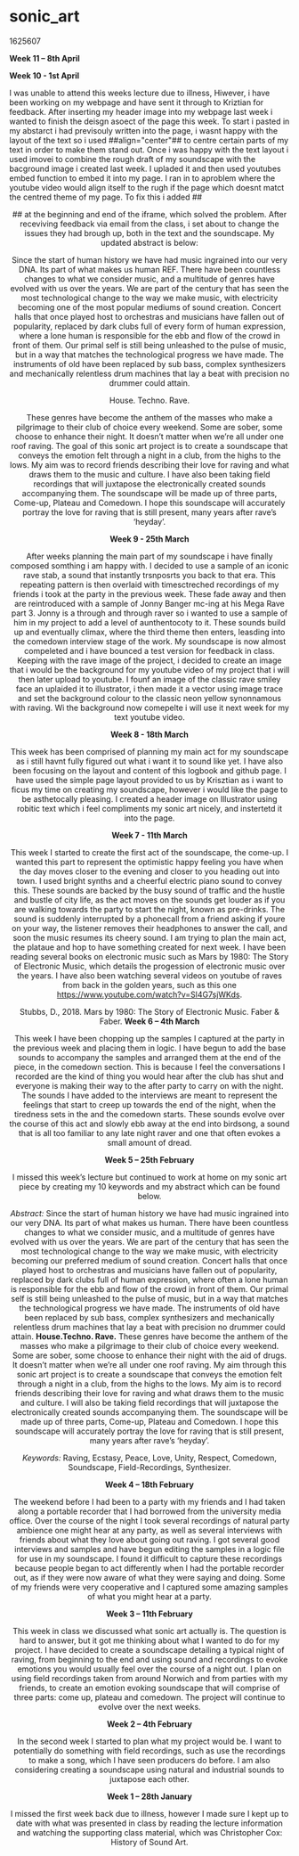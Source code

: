# sonic_art
1625607

**Week 11 – 8th April**

**Week 10 - 1st April**

I was unable to attend this weeks lecture due to illness, Hiwever, i have been working on my webpage and have sent it through to Kriztian for feedback. After inserting my header image into my webpage last week i wanted to finish the deisgn asoect of the page this week. To start i pasted in my abstarct i had previsouly written into the page, i wasnt happy with the layout of the text so i used ##align="center"## to centre certain parts of my text in order to make them stand out. Once i was happy with the text layout i used imovei to combine the rough draft of my soundscape with the bacground image i created last week. I upladed it and then used youtubes embed function to embed it into my page. I ran in to aproblem where the youtube video would align itself to the rugh if the page which doesnt matct the centred theme of my page. To fix this i added ##<center>## at the beginning and end of the iframe, which solved the problem. After receviving feedback via email from the class, i set about to change the issues they had brough up, both in the text and the soundscape. My updated abstract is below: 
  
Since the start of human history we have had music ingrained into our very DNA. Its part of what makes us human REF. There have been countless changes to what we consider music, and a multitude of genres have evolved with us over the years. We are part of the century that has seen the most technological change to the way we make music, with electricity becoming one of the most popular mediums of sound creation. Concert halls that once played host to orchestras and musicians have fallen out of popularity, replaced by dark clubs full of every form of human expression, where a lone human is responsible for the ebb and flow of the crowd in front of them. Our primal self is still being unleashed to the pulse of music, but in a way that matches the technological progress we have made. The instruments of old have been replaced by sub bass, complex synthesizers and mechanically relentless drum machines that lay a beat with precision no drummer could attain. 

House. Techno. Rave.

These genres have become the anthem of the masses who make a pilgrimage to their club of choice every weekend. Some are sober, some choose to enhance their night. It doesn’t matter when we’re all under one roof raving. The goal of this sonic art project is to create a soundscape that conveys the emotion felt through a night in a club, from the highs to the lows. My aim was to record friends describing their love for raving and what draws them to the music and culture. I have also been taking field recordings that will juxtapose the electronically created sounds accompanying them. The soundscape will be made up of three parts, Come-up, Plateau and Comedown. I hope this soundscape will accurately portray the love for raving that is still present, many years after rave’s ‘heyday’.
 
 
**Week 9 - 25th March**

After weeks planning the main part of my soundscape i have finally composed somthing  i am happy with. I decided to use a sample of an iconic rave stab, a sound that instantly trsnposrts you back to that era. This repeating pattern is then overlaid with timesctreched recordings of my friends i took at the party in the previous week. These fade away and then are reintroduced with a sample of Jonny Banger mc-ing at his Mega Rave part 3. Jonny is a through and through raver so i wanted to use a sample of him in my project to add a level of aunthentocoty to it. These sounds build up and eventually climax, where the third theme then enters, leasding into the comedown interview stage of the work. My soundscape is now almost compeleted and i have bounced a test version for feedback in class. Keeping with the rave image of the project, i decided to create an image that i would be the background for my youtube video of my project that i will then later upload to youtube. I founf an image of the classic rave smiley face an uplaided it to illustrator, i then made it a vector using image trace and set the background colour to the classic neon yellow synonnamous with raving. Wi the background now comepelte i will use it next week for my text youtube video. 

**Week 8 - 18th March**

This week has been comprised of planning my main act for my soundscape as i still havnt fully figured out what i want it to sound like yet. I have also been focusing on the layout and content of this logbook and github page. I have used the simple page layout provided to us by Krisztian as i want to ficus my time on creating my soundscape, however i would like the page to be asthetocally pleasing. I created a header image on Illustrator using robitic text which i feel compliments my sonic art nicely, and instertetd it into the page. 

**Week 7 - 11th March**

This week I started to create the first act of the soundscape, the come-up. I wanted this part to represent the optimistic happy feeling you have when the day moves closer to the evening and closer to you heading out into town. I used bright synths and a cheerful electric piano sound to convey this. These sounds are backed by the busy sound of traffic and the hustle and bustle of city life, as the act moves on the sounds get louder as if you are walking towards the party to start the night, known as pre-drinks. The sound is suddenly interrupted by a phonecall from a friend asking if youre on your way, the listener removes their headphones to answer the call, and soon the music resumes its cheery sound. I am trying to plan the main act, the plataue and hop to have something created for next week. I have been reading several books on electronic music such as Mars by 1980: The Story of Electronic Music, which details the progession of electronic music over the years. I have also been watching several videos on youtube of raves from back in the golden years, such as this one https://www.youtube.com/watch?v=Sl4G7sjWKds.


Stubbs, D., 2018. Mars by 1980: The Story of Electronic Music. Faber & Faber.
**Week 6 – 4th March**

This week I have been chopping up the samples I captured at the party in the previous week and placing them in logic. I have begun to add the base sounds to accompany the samples and arranged them at the end of the piece, in the comedown section. This is because I feel the conversations I recorded are the kind of thing you would hear after the club has shut and everyone is making their way to the after party to carry on with the night. The sounds I have added to the interviews are meant to represent the feelings that start to creep up towards the end of the night, when the tiredness sets in the and the comedown starts. These sounds evolve over the course of this act and slowly ebb away at the end into birdsong, a sound that is all too familiar to any late night raver and one that often evokes a small amount of dread. 

**Week 5 – 25th February**

I missed this week’s lecture but continued to work at home on my sonic art piece by creating my 10 keywords and my abstract which can be found below. 

_Abstract:_
Since the start of human history we have had music ingrained into our very DNA. Its part of what makes us human. There have been countless changes to what we consider music, and a multitude of genres have evolved with us over the years. We are part of the century that has seen the most technological change to the way we make music, with electricity becoming our preferred medium of sound creation. Concert halls that once played host to orchestras and musicians have fallen out of popularity, replaced by dark clubs full of human expression, where often a lone human is responsible for the ebb and flow of the crowd in front of them. Our primal self is still being unleashed to the pulse of music, but in a way that matches the technological progress we have made. The instruments of old have been replaced by sub bass, complex synthesizers and mechanically relentless drum machines that lay a beat with precision no drummer could attain.
                                                 **House.Techno. Rave.** 
These genres have become the anthem of the masses who make a pilgrimage to their club of choice every weekend. Some are sober, some choose to enhance their night with the aid of drugs. It doesn’t matter when we’re all under one roof raving. My aim through this sonic art project is to create a soundscape that conveys the emotion felt through a night in a club, from the highs to the lows. My aim is to record friends describing their love for raving and what draws them to the music and culture. I will also be taking field recordings that will juxtapose the electronically created sounds accompanying them. The soundscape will be made up of three parts, Come-up, Plateau and Comedown. I hope this soundscape will accurately portray the love for raving that is still present, many years after rave’s ‘heyday’. 

_Keywords:_ 
Raving, Ecstasy, Peace, Love, Unity, Respect, Comedown, Soundscape, Field-Recordings, Synthesizer. 

**Week 4 – 18th February**

The weekend before I had been to a party with my friends and I had taken along a portable recorder that I had borrowed from the university media office. Over the course of the night I took several recordings of natural party ambience one might hear at any party, as well as several interviews with friends about what they love about going out raving. I got several good interviews and samples and have begun editing the samples in a logic file for use in my soundscape. I found it difficult to capture these recordings because people began to act differently when I had the portable recorder out, as if they were now aware of what they were saying and doing. Some of my friends were very cooperative and I captured some amazing samples of what you might hear at a party.  

**Week 3 – 11th February**

This week in class we discussed what sonic art actually is. The question is hard to answer, but it got me thinking about what I wanted to do for my project. I have decided to create a soundscape detailing a typical night of raving, from beginning to the end and using sound and recordings to evoke emotions you would usually feel over the course of a night out. I plan on using field recordings taken from around Norwich and from parties with my friends, to create an emotion evoking soundscape that will comprise of three parts: come up, plateau and comedown. The project will continue to evolve over the next weeks. 

**Week 2 – 4th February**

In the second week I started to plan what my project would be. I want to potentially do something with field recordings, such as use the recordings to make a song, which I have seen producers do before. I am also considering creating a soundscape using natural and industrial sounds to juxtapose each other.

**Week 1 – 28th January**

I missed the first week back due to illness, however I made sure I kept up to date with what was presented in class by reading the lecture information and watching the supporting class material, which was Christopher Cox: History of Sound Art.
